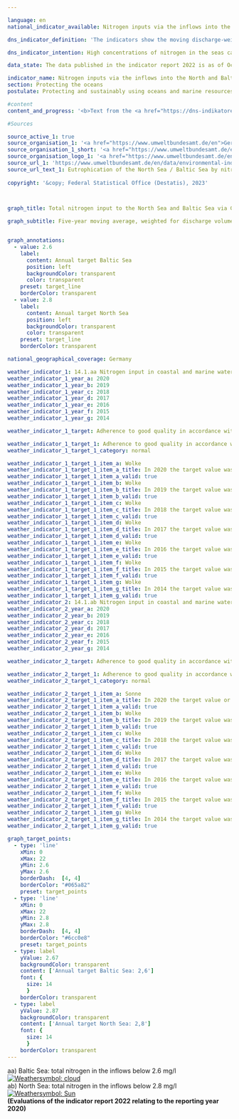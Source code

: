 ```yaml
---

language: en    
national_indicator_available: Nitrogen inputs via the inflows into the North and Baltic Seas    

dns_indicator_definition: 'The indicators show the moving discharge-weighted five-year average of nitrogen concentrations in milligrams (<abbr title="Miligrams" tabindex="0">mg</abbr>) of nitrogen per litre (<abbr title="Litre" tabindex="0">l</abbr>) of water discharged from rivers into the North Sea and the Baltic Sea.<sup>1</sup><br><br><small><sup>1</sup>Regarding the North Sea, these are the following rivers: Eider, Elbe, Ems, Weser, Rhein, Treene, Aarlau, Bongsieler Kanal and Miele. As far as the Baltic Sea is concerned, these are the following rivers: Peene, Trave, Warnow, Langballigau, Füsinger Au, Koseler Au, Schwentine, Kossau, Goddesdorfer Au, Oldenburger Graben, Aalbeck, Schwartau, Lippingau, Hagener Au, Barthe, Duvenbaek, Hellbach, Maurine, Recknitz, Ryck, Stepenitz, Uecker, Wallensteingraben and Zarow.</small>'    

dns_indicator_intention: High concentrations of nitrogen in the seas can lead to eutrophication effects such as oxygen depletion, the loss of biodiversity and to the destruction of fish spawning grounds. Therefore, the input of nitrogen should stay below 2.8&nbsp;<abbr title="Miligrams" tabindex="0">mg</abbr> nitrogen per litre discharge for the rivers flowing into the North Sea and below 2.6&nbsp;<abbr title="Miligrams per litre" tabindex="0">mg/l</abbr> for the rivers flowing into the Baltic Sea. This aligns with the management targets of the Ordinance on the Protection of Surface Waters (<abbr title="Oberflächengewässerverordnung" tabindex="0">OGewV</abbr>), which were agreed in implementation of the Water Framework Directive, as well as with those of the Marine Strategy Framework Directive and the Baltic Sea Action Plan.    

data_state: The data published in the indicator report 2022 is as of Oct 31 2022. The data shown on this platform is updated regularly, so that more current data may be available online than published in the <a href="https://dns-indikatoren.de/en/facts_publications/">indicator report 2022</a>.    

indicator_name: Nitrogen inputs via the inflows into the North and Baltic Seas    
section: Protecting the oceans    
postulate: Protecting and sustainably using oceans and marine resources    

#content     
content_and_progress: '<b>Text from the <a href="https://dns-indikatoren.de/en/facts_publications/">Indicator Report 2022&nbsp;</a></b><br><br>One of the main causes of nitrogen inputs reaching the North and Baltic Seas via inflows is nitrogen surplus in agriculture, which is measured in indicator 2.1.a. Like nitrogen, phosphorus also leads to eutrophication. Phosphorus pollution in rivers is examined separately in indicator 6.1.a.<br><br>The calculations for this indicator use monitoring data on nitrogen concentrations and on the discharge volumes of small and major rivers flowing into the North and Baltic Seas, which the German Environment Agency collates as reported by the Länder and by river basin commissions. Data is also included for smaller rivers which do not flow directly into the North or Baltic Sea but are tributaries to larger rivers. In these cases, the data for each river are taken from its last monitoring site before the confluence. The Rhine is also included in the figures, even though its estuary is not in Germany. The data for the Rhine were recorded at the point where it leaves Germany (monitoring site at Bimmen, Kleve).<br><br>The nitrogen concentrations for each river are weighted for discharge volume, so that major rivers which discharge large qualities of water have a greater influence on the average that smaller ones. To prevent the graph being distorted by single extreme events like floods or droughts, which can result in anomalously very high or very low nitrogen inputs, the values are depicted as a five-year moving average.<br><br>The average nitrogen concentration for all North and Baltic Sea inflows, weighted for discharge volume, has followed a downward trend since the beginning of the time series, with the reduction in concentration more marked for the North Sea than the Baltic. The 2016-2020&nbsp;average for the North Sea inflows was a concentration of 2.8&nbsp;<abbr title="Miligrams per litre" tabindex="0">mg/l</abbr> and reached jointly the target value for the first time. For rivers flowing into the Baltic Sea, the average concentration was 3.1&nbsp;<abbr title="Miligrams per litre" tabindex="0">mg/l</abbr> for the same period and, thus, exceeded the upper limit of 2.6&nbsp;<abbr title="Miligrams per litre" tabindex="0">mg/l</abbr>.<br><br>In contrast to the aggregated indicator 14.1.a “Nitrogen inputs via the inflows into the North and Baltic Seas”, each river by itself has to meet the management target to achieve good quality, as defined by the Ordinance on the Protection of Surface Waters. The target is neither achieved for the North Sea nor the Baltic Sea.<br><br>Of the three major inflows into the Baltic Sea, the Peene, the Trave and the Warnow, only the latter had already reached the management target by 2016-2020. Nevertheless, Peene and Trave showed a small reduction in concentration across the five-year averages by 0.1&nbsp;<abbr title="Miligrams per litre" tabindex="0">mg/l</abbr>. In some of the smaller Baltic Sea inflows, concentrations of nitrogen are still several times higher than the management target, with values of up to 5.9&nbsp;<abbr title="Miligrams per litre" tabindex="0">mg/l</abbr>, and the target was only reached by a quarter of the smaller Baltic Sea inflows.<br><br>Of the North Sea inflows, only the Rhine met the management target in the period 2016&nbsp;to 2020, and, hence, was mainly responsible for the joint achievement of the weighted for discharge volume target value. The five-year averages of nitrogen concentrations decreased for all major North Sea inflows (Ems, Weser, Rhein and Eider) by 0.1&nbsp;to 0.2&nbsp;<abbr title="Miligrams per litre" tabindex="0">mg/l</abbr>, except for the Elbe. A slight decline was also measured by the five-year averages of nitrogen concentrations for the small North Sea inflows. Accordingly, the values were between 2.6&nbsp;<abbr title="Miligrams per litre" tabindex="0">mg/l</abbr> and 3.5&nbsp;<abbr title="Miligrams per litre" tabindex="0">mg/l</abbr> in the period from 2016-2020.'    

#Sources    

source_active_1: true
source_organisation_1: '<a href="https://www.umweltbundesamt.de/en">German Environment Agency (as reported by the Länder and by river basin commissions</a>'
source_organisation_1_short: '<a href="https://www.umweltbundesamt.de/en" target="_blank">German Environment Agency (as reported by the Länder and by river basin commissions</a>'
source_organisation_logo_1: '<a href="https://www.umweltbundesamt.de/en" target="_blank"><img src="www.dnsTestEnvironment.github.io/dns-indicators/public/OrgImgEn/uba.png" alt="German Environment Agency (as reported by the Länder and by river basin commissions" title=" Click here to visit the homepage of the organizationGerman Environment Agency (as reported by the Länder and by river basin commissions" style="height:60px; width:148px; border: transparent"/></a>'
source_url_1: 'https://www.umweltbundesamt.de/en/data/environmental-indicators/indicator-eutrophication-of-the-north-sea-baltic-sea'
source_url_text_1: Eutrophication of the North Sea / Baltic Sea by nitrogen
    
copyright: '&copy; Federal Statistical Office (Destatis), 2023'    

    

graph_title: Total nitrogen input to the North Sea and Baltic Sea via German tributaries    

graph_subtitle: Five-year moving average, weighted for discharge volume    


graph_annotations:
  - value: 2.6
    label:
      content: Annual target Baltic Sea
      position: left
      backgroundColor: transparent
      color: transparent
    preset: target_line
    borderColor: transparent
  - value: 2.8
    label:
      content: Annual target North Sea
      position: left
      backgroundColor: transparent
      color: transparent
    preset: target_line
    borderColor: transparent        

national_geographical_coverage: Germany    

weather_indicator_1: 14.1.aa Nitrogen input in coastal and marine waters – nitrogen input via the inflows into the Baltic Sea
weather_indicator_1_year_a: 2020
weather_indicator_1_year_b: 2019
weather_indicator_1_year_c: 2018
weather_indicator_1_year_d: 2017
weather_indicator_1_year_e: 2016
weather_indicator_1_year_f: 2015
weather_indicator_1_year_g: 2014

weather_indicator_1_target: Adherence to good quality in accordance with the Ordinance on the Protection of Surface Waters (Oberflächengewässerver-ordnung) (annual averages for total nitro-gen in rivers flowing into the Baltic may not exceed 2.6&nbsp;<abbr title="Miligrams per litre" tabindex="0">mg/l</abbr>)

weather_indicator_1_target_1: Adherence to good quality in accordance with the Ordinance on the Protection of Surface Waters (Oberflächengewässerver-ordnung) (annual averages for total nitro-gen in rivers flowing into the Baltic may not exceed 2.6&nbsp;<abbr title="Miligrams per litre" tabindex="0">mg/l</abbr>)
weather_indicator_1_target_1_category: normal

weather_indicator_1_target_1_item_a: Wolke
weather_indicator_1_target_1_item_a_title: In 2020 the target value was not reached, but the average development pointed in the desired direction.
weather_indicator_1_target_1_item_a_valid: true
weather_indicator_1_target_1_item_b: Wolke
weather_indicator_1_target_1_item_b_title: In 2019 the target value was not reached, but the average development pointed in the desired direction.
weather_indicator_1_target_1_item_b_valid: true
weather_indicator_1_target_1_item_c: Wolke
weather_indicator_1_target_1_item_c_title: In 2018 the target value was not reached, but the average development pointed in the desired direction.
weather_indicator_1_target_1_item_c_valid: true
weather_indicator_1_target_1_item_d: Wolke
weather_indicator_1_target_1_item_d_title: In 2017 the target value was not reached, but the average development pointed in the desired direction.
weather_indicator_1_target_1_item_d_valid: true
weather_indicator_1_target_1_item_e: Wolke
weather_indicator_1_target_1_item_e_title: In 2016 the target value was not reached, but the average development pointed in the desired direction.
weather_indicator_1_target_1_item_e_valid: true
weather_indicator_1_target_1_item_f: Wolke
weather_indicator_1_target_1_item_f_title: In 2015 the target value was not reached, but the average development pointed in the desired direction.
weather_indicator_1_target_1_item_f_valid: true
weather_indicator_1_target_1_item_g: Wolke
weather_indicator_1_target_1_item_g_title: In 2014 the target value was not reached, but the average development pointed in the desired direction.
weather_indicator_1_target_1_item_g_valid: true
weather_indicator_2: 14.1.ab Nitrogen input in coastal and marine waters – nitrogen input via the inflows into the North Sea
weather_indicator_2_year_a: 2020
weather_indicator_2_year_b: 2019
weather_indicator_2_year_c: 2018
weather_indicator_2_year_d: 2017
weather_indicator_2_year_e: 2016
weather_indicator_2_year_f: 2015
weather_indicator_2_year_g: 2014

weather_indicator_2_target: Adherence to good quality in accordance with the Ordinance on the Protection of Surface Waters (annual averages for total nitrogen in rivers flowing into the North Sea may not exceed 2.8&nbsp;<abbr title="Miligrams per litre" tabindex="0">mg/l</abbr>)

weather_indicator_2_target_1: Adherence to good quality in accordance with the Ordinance on the Protection of Surface Waters (annual averages for total nitrogen in rivers flowing into the North Sea may not exceed 2.8&nbsp;<abbr title="Miligrams per litre" tabindex="0">mg/l</abbr>)
weather_indicator_2_target_1_category: normal

weather_indicator_2_target_1_item_a: Sonne
weather_indicator_2_target_1_item_a_title: In 2020 the target value or a better value was achieved and the average change did not point in the direction of deterioration.
weather_indicator_2_target_1_item_a_valid: true
weather_indicator_2_target_1_item_b: Wolke
weather_indicator_2_target_1_item_b_title: In 2019 the target value was not reached, but the average development pointed in the desired direction.
weather_indicator_2_target_1_item_b_valid: true
weather_indicator_2_target_1_item_c: Wolke
weather_indicator_2_target_1_item_c_title: In 2018 the target value was not reached, but the average development pointed in the desired direction.
weather_indicator_2_target_1_item_c_valid: true
weather_indicator_2_target_1_item_d: Wolke
weather_indicator_2_target_1_item_d_title: In 2017 the target value was not reached, but the average development pointed in the desired direction.
weather_indicator_2_target_1_item_d_valid: true
weather_indicator_2_target_1_item_e: Wolke
weather_indicator_2_target_1_item_e_title: In 2016 the target value was not reached, but the average development pointed in the desired direction.
weather_indicator_2_target_1_item_e_valid: true
weather_indicator_2_target_1_item_f: Wolke
weather_indicator_2_target_1_item_f_title: In 2015 the target value was not reached, but the average development pointed in the desired direction.
weather_indicator_2_target_1_item_f_valid: true
weather_indicator_2_target_1_item_g: Wolke
weather_indicator_2_target_1_item_g_title: In 2014 the target value was not reached, but the average development pointed in the desired direction.
weather_indicator_2_target_1_item_g_valid: true    

graph_target_points:
  - type: 'line'
    xMin: 0
    xMax: 22
    yMin: 2.6
    yMax: 2.6
    borderDash:  [4, 4]
    borderColor: "#065a82"
    preset: target_points
  - type: 'line'
    xMin: 0
    xMax: 22
    yMin: 2.8
    yMax: 2.8
    borderDash:  [4, 4]
    borderColor: "#6cc0e8"
    preset: target_points
  - type: label
    yValue: 2.67
    backgroundColor: transparent
    content: ['Annual target Baltic Sea: 2,6']
    font: {
      size: 14
      }
    borderColor: transparent
  - type: label
    yValue: 2.87
    backgroundColor: transparent
    content: ['Annual target North Sea: 2,8']
    font: {
      size: 14
      }
    borderColor: transparent    
---
```



<div>
  <div class="my-header">
    <label class="default">aa) Baltic Sea: total nitrogen in the inflows below 2.6&nbsp;mg/l
      <a href="www.dnsTestEnvironment.github.io/dns-indicators/en/status"><img src="https://g205sdgs.github.io/sdg-indicators/public/Wettersymbole/Wolke.png" title="In 2020 the target value was not reached, but the average development pointed in the desired direction." alt="Weathersymbol: cloud"/>
      </a>
    </label>
  </div>
</div>
<div>
  <div class="my-header">
    <label class="default">ab) North Sea: total nitrogen in the inflows below 2.8&nbsp;mg/l
      <a href="www.dnsTestEnvironment.github.io/dns-indicators/en/status"><img src="https://g205sdgs.github.io/sdg-indicators/public/Wettersymbole/Sonne.png" title="In 2020 the target value or a better value was achieved and the average change did not point in the direction of deterioration." alt="Weathersymbol: Sun"/>
      </a>
    </label>
  </div>
</div>
<div class="my-header-note">
  <label class="default"><b>(Evaluations of the indicator report 2022 relating to the reporting year 2020)
  </b></label>
</div>